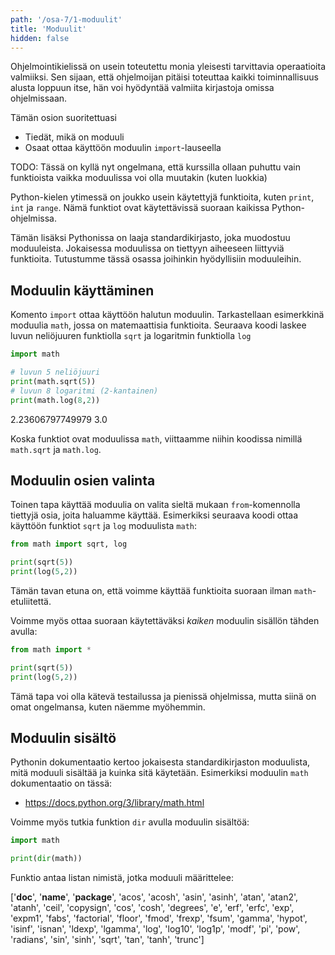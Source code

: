 ```yaml
---
path: '/osa-7/1-moduulit'
title: 'Moduulit'
hidden: false
---
```


<text-box variant='learningObjectives' name='Oppimistavoitteet'>

Ohjelmointikielissä on usein toteutettu monia yleisesti tarvittavia operaatioita valmiiksi. Sen sijaan, että ohjelmoijan pitäisi toteuttaa kaikki toiminnallisuus alusta loppuun itse, hän voi hyödyntää valmiita kirjastoja omissa ohjelmissaan.

Tämän osion suoritettuasi

- Tiedät, mikä on moduuli
- Osaat ottaa käyttöön moduulin `import`-lauseella

</text-box>

TODO: Tässä on kyllä nyt ongelmana, että kurssilla ollaan puhuttu vain funktioista vaikka moduulissa voi olla muutakin (kuten luokkia)

Python-kielen ytimessä on joukko usein käytettyjä funktioita, kuten `print`, `int` ja `range`. Nämä funktiot ovat käytettävissä suoraan kaikissa Python-ohjelmissa.

Tämän lisäksi Pythonissa on laaja standardikirjasto, joka muodostuu moduuleista. Jokaisessa moduulissa on tiettyyn aiheeseen liittyviä funktioita. Tutustumme tässä osassa joihinkin hyödyllisiin moduuleihin.

## Moduulin käyttäminen

Komento `import` ottaa käyttöön halutun moduulin. Tarkastellaan esimerkkinä moduulia `math`, jossa on matemaattisia funktioita. Seuraava koodi laskee luvun neliöjuuren funktiolla `sqrt` ja logaritmin funktiolla `log`

```python
import math

# luvun 5 neliöjuuri
print(math.sqrt(5))
# luvun 8 logaritmi (2-kantainen)
print(math.log(8,2))
```

<sample-output>

2.23606797749979
3.0

</sample-output>

Koska funktiot ovat moduulissa `math`, viittaamme niihin koodissa nimillä `math.sqrt` ja `math.log`.

## Moduulin osien valinta

Toinen tapa käyttää moduulia on valita sieltä mukaan `from`-komennolla tiettyjä osia, joita haluamme käyttää. Esimerkiksi seuraava koodi ottaa käyttöön funktiot `sqrt` ja `log` moduulista `math`:

```python
from math import sqrt, log

print(sqrt(5))
print(log(5,2))
```

Tämän tavan etuna on, että voimme käyttää funktioita suoraan ilman `math`-etuliitettä.

Voimme myös ottaa suoraan käytettäväksi _kaiken_ moduulin sisällön tähden avulla:

```python
from math import *

print(sqrt(5))
print(log(5,2))
```

Tämä tapa voi olla kätevä testailussa ja pienissä ohjelmissa, mutta siinä on omat ongelmansa, kuten näemme myöhemmin.

## Moduulin sisältö

Pythonin dokumentaatio kertoo jokaisesta standardikirjaston moduulista, mitä moduuli sisältää ja kuinka sitä käytetään. Esimerkiksi moduulin `math` dokumentaatio on tässä:

* https://docs.python.org/3/library/math.html

Voimme myös tutkia funktion `dir` avulla moduulin sisältöä:

```python
import math

print(dir(math))
```

Funktio antaa listan nimistä, jotka moduuli määrittelee:

<sample-output>

['__doc__', '__name__', '__package__', 'acos', 'acosh', 'asin', 'asinh', 'atan', 'atan2', 'atanh', 'ceil', 'copysign', 'cos', 'cosh', 'degrees', 'e', 'erf', 'erfc', 'exp', 'expm1', 'fabs', 'factorial', 'floor', 'fmod', 'frexp', 'fsum', 'gamma', 'hypot', 'isinf', 'isnan', 'ldexp', 'lgamma', 'log', 'log10', 'log1p', 'modf', 'pi', 'pow', 'radians', 'sin', 'sinh', 'sqrt', 'tan', 'tanh', 'trunc']

</sample-output>
